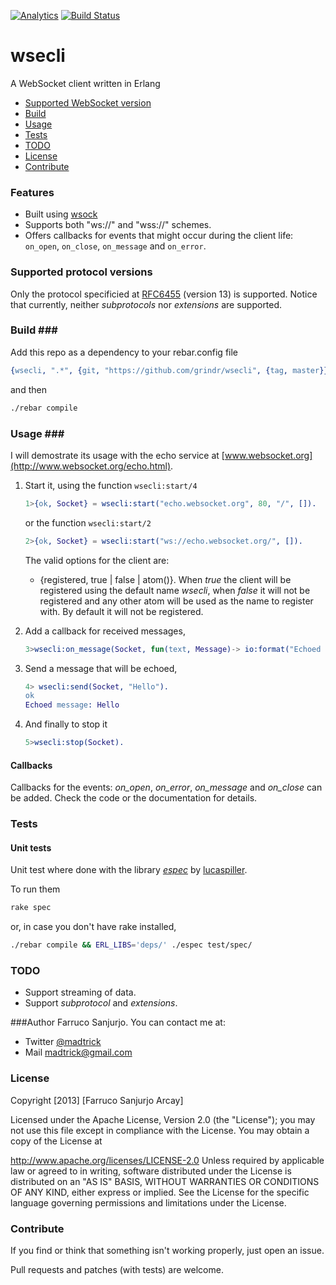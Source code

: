 [![Analytics](https://ga-beacon.appspot.com/UA-46795389-1/wsecli/README)](https://github.com/igrigorik/ga-beacon) [![Build Status](https://travis-ci.org/esl/wsecli.png)](https://travis-ci.org/esl/wsecli)


wsecli
======

A WebSocket client written in Erlang

* [Supported WebSocket version](#versions)
* [Build](#build)
* [Usage](#usage)
* [Tests](#tests)
* [TODO](#todo)
* [License](#license)
* [Contribute](#contribute)

### Features <a name="features"> ###
  * Built using [wsock](https://github.com/madtrick/wsock)
  * Supports both "ws://" and "wss://" schemes.
  * Offers callbacks for events that might occur during the client life: ```on_open```, ```on_close```, ```on_message``` and ```on_error```.

### Supported protocol versions <a name="versions"/> ###
Only the protocol specificied at [RFC6455](http://tools.ietf.org/html/rfc6455) (version 13) is supported. Notice that currently, neither _subprotocols_ nor _extensions_ are supported.

### Build <a name="build">###

Add this repo as a dependency to your rebar.config file

```erlang
{wsecli, ".*", {git, "https://github.com/grindr/wsecli", {tag, master}}}
```

and then

```bash
./rebar compile
```

### Usage <a name="usage">###

I will demostrate its usage with the echo service at [www.websocket.org](http://www.websocket.org/echo.html).


1. Start it, using the function ```wsecli:start/4```


   ```erlang
   1>{ok, Socket} = wsecli:start("echo.websocket.org", 80, "/", []).
   ```
   
   or the function ```wsecli:start/2```
   
   ```erlang
   2>{ok, Socket} = wsecli:start("ws://echo.websocket.org/", []).
   ```
   
   The valid options for the client are:
   
   	  * {registered, true | false | atom()}. When *true* the client will be registered using the default name *wsecli*, when *false* it will not be registered and any other atom will be used as the name to register with. By default it will not be registered.
   	  
   	  
2. Add a callback for received messages,

  	```erlang
  	3>wsecli:on_message(Socket, fun(text, Message)-> io:format("Echoed message: ~s ~n", [Message]) end).
  	```

3. Send a message that will be echoed,

  	```erlang
  	4> wsecli:send(Socket, "Hello").
  	ok
  	Echoed message: Hello
  	```

4. And finally to stop it

  	```erlang
  	5>wsecli:stop(Socket).
  	```


#### Callbacks

Callbacks for the events: *on_open*, *on_error*, *on_message* and *on_close* can be added. Check the code or the documentation for details.



### Tests <a name="tests">

#### Unit tests

Unit test where done with the library [_espec_](https://github.com/lucaspiller/espec) by [lucaspiller](https://github.com/lucaspiller).

 To run them

  ```bash
  rake spec
  ```
  
  or, in case you don't have rake installed,
  

  ```bash
  ./rebar compile && ERL_LIBS='deps/' ./espec test/spec/
  ```

### TODO <a name="todo">

* Support streaming of data.
* Support _subprotocol_ and _extensions_.

###Author
Farruco Sanjurjo. You can contact me at:

* Twitter [@madtrick](https://twitter.com/madtrick)
* Mail madtrick@gmail.com

### License <a name="installation">

Copyright [2013] [Farruco Sanjurjo Arcay]

Licensed under the Apache License, Version 2.0 (the "License"); you may not use this file except in compliance with the License. You may obtain a copy of the License at

http://www.apache.org/licenses/LICENSE-2.0 Unless required by applicable law or agreed to in writing, software distributed under the License is distributed on an "AS IS" BASIS, WITHOUT WARRANTIES OR CONDITIONS OF ANY KIND, either express or implied. See the License for the specific language governing permissions and limitations under the License.

### Contribute <a name="contribute">

If you find or think that something isn't working properly, just open an issue.

Pull requests and patches (with tests) are welcome.
